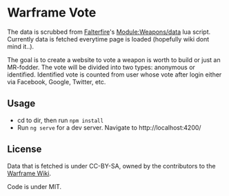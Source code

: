 # Warframe Vote

The data is scrubbed from [Falterfire](http://warframe.wikia.com/wiki/User:Falterfire)'s [Module:Weapons/data](http://warframe.wikia.com/wiki/Module:Weapons) lua script. Currently data is fetched everytime page is loaded (hopefully wiki dont mind it..).

The goal is to create a website to vote a weapon is worth to build or just an MR-fodder. The vote will be divided into two types: anonymous or identified. Identified vote is counted from user whose vote after login either via Facebook, Google, Twitter, etc.

## Usage

- cd to dir, then run `npm install`
- Run `ng serve` for a dev server. Navigate to http://localhost:4200/

## License

Data that is fetched is under CC-BY-SA, owned by the contributors to the [Warframe Wiki](http://warframe.wikia.com/wiki/WARFRAME_Wiki).

Code is under MIT.